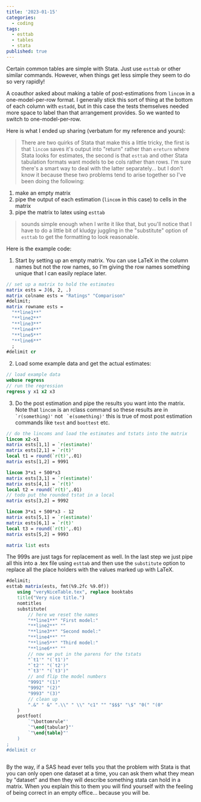 ```yaml
---
title: '2023-01-15'
categories:
  - coding
tags:
  - esttab
  - tables
  - stata
published: true
---
```


Certain common tables are simple with Stata. Just use `esttab` or other similar
commands. However, when things get less simple they seem to do so very rapidly!

A coauthor asked about making a table of post-estimations from `lincom` in a
one-model-per-row format. I generally stick this sort of thing at the bottom of
each column with `estadd`, but in this case the tests themselves needed more
space to label than that arrangement provides. So we wanted to switch to
one-model-per-row. 

Here is what I ended up sharing (verbatum for my reference and yours):

> There are two quirks of Stata that make this a little tricky, the first is
> that `lincom` saves it's output into "return" rather than `ereturn` where
> Stata looks for estimates, the second is that `esttab` and other Stata
> tabulation formats want models to be cols rather than rows. I'm sure there's
> a smart way to deal with the latter separately... but I don't know it because
> these two problems tend to arise together so I've been doing the following:

1.  make an empty matrix
2.  pipe the output of each estimation (`lincom` in this case) to cells in the matrix
3.  pipe the matrix to latex using `esttab`

> sounds simple enough when I write it like that, but you'll notice that I have
> to do a little bit of kludgy juggling in the "substitute" option of `esttab` to
> get the formatting to look reasonable.

Here is the example code:

1. Start by setting up an empty matrix. You can use LaTeX in the column names
   but not the row names, so I'm giving the row names something unique that I
   can easily replace later. 

```Stata
// set up a matrix to hold the estimates
matrix ests = J(6, 2, .)
matrix colname ests = "Ratings" "Comparison"
#delimit;
matrix rowname ests =
  "**line1**"
  "**line2**"
  "**line3**"
  "**line4**"
  "**line5**"
  "**line6**"
  ;
#delimit cr 
```

2. Load some example data and get the actual estimates:

```Stata
// load example data 
webuse regress
// run the regression 
regress y x1 x2 x3
```

3. Do the post estimation and pipe the results you want into the matrix. Note
   that `lincom` is an rclass command so these results are in ``
   `r(something)'`` not `` `e(something)'`` this is true of most post
   estimation commands like `test` and `boottest` etc.

```Stata
// do the lincoms and load the estimates and tstats into the matrix
lincom x2-x1
matrix ests[1,1] = `r(estimate)'
matrix ests[2,1] = `r(t)'
local t1 = round(`r(t)',.01)
matrix ests[1,2] = 9991

lincom 3*x1 + 500*x3
matrix ests[3,1] = `r(estimate)'
matrix ests[4,1] = `r(t)'
local t2 = round(`r(t)',.01)
// todo put the rounded tstat in a local
matrix ests[3,2] = 9992

lincom 3*x1 + 500*x3 - 12
matrix ests[5,1] = `r(estimate)'
matrix ests[6,1] = `r(t)'
local t3 = round(`r(t)',.01)
matrix ests[5,2] = 9993

matrix list ests 
```

The 999s are just tags for replacement as well. In the last step we just pipe all this into a .tex file using `esttab` and then use the `substitute` option to replace all the place holders with the values marked up with LaTeX.


```Stata
#delimit;
esttab matrix(ests, fmt(%9.2fc %9.0f)) 
	using "veryNiceTable.tex", replace booktabs
	title("Very nice title.")
	nomtitles
	substitute(
		// here we reset the names
		"**line1**" "First model:"
		"**line2**" ""
		"**line3**" "Second model:"
		"**line4**" ""
		"**line5**" "Third model:"
		"**line6**" ""
		// now we put in the parens for the tstats
		"`t1'" "(`t1')" 
		"`t2'" "(`t2')" 
		"`t3'" "(`t3')" 
		// and flip the model numbers
		"9991" "(1)"
		"9992" "(2)"
		"9993" "(3)"
		// clean up 
		".&" " &" ".\\" " \\" "c1" "" "$$$" "\$" "0(" "(0"
	)
	postfoot(
		`"\bottomrule"'
		`"\end{tabular}"'
		`"\end{table}"'
	)
;
#delimit cr
     
```



By the way, if a SAS head ever tells you that the problem with Stata is that
you can only open one dataset at a time, you can ask them what they mean by
"dataset" and then they will describe something stata can hold in a matrix.
When you explain this to them you will find yourself with the feeling of being
correct in an empty office... because you will be.

